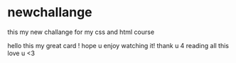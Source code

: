 # newchallange
this my new challange for my css and html course

hello this my great card !
hope u enjoy watching it! 
thank u 4 reading all this love u <3
